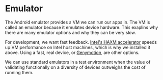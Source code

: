 # Emulator

The Android emulator provides a VM we can run our apps in. The VM is called an emulator because it emulates device hardware. This exaplins why there are many emulator options and why they can be very slow.

For development, we want fast feedback. [Intel's HAXM accelerator](https://software.intel.com/en-us/android/articles/intel-hardware-accelerated-execution-manager) speeds up VM performance on Intel host machines, which is why we installed it above. Using a fast, real device, or [Genymotion](https://www.genymotion.com), are other options.

We can use standard emulators in a test environment when the value of validating functionally on a diversity of devices outweighs the cost of running them.